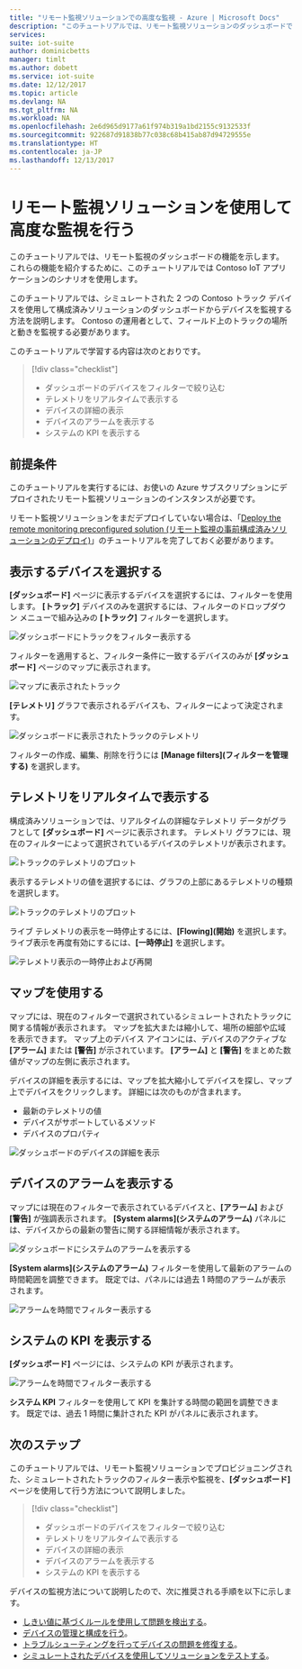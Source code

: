 ```yaml
---
title: "リモート監視ソリューションでの高度な監視 - Azure | Microsoft Docs"
description: "このチュートリアルでは、リモート監視ソリューションのダッシュボードでデバイスを監視する方法を示します。"
services: 
suite: iot-suite
author: dominicbetts
manager: timlt
ms.author: dobett
ms.service: iot-suite
ms.date: 12/12/2017
ms.topic: article
ms.devlang: NA
ms.tgt_pltfrm: NA
ms.workload: NA
ms.openlocfilehash: 2e6d965d9177a61f974b319a1bd2155c9132533f
ms.sourcegitcommit: 922687d91838b77c038c68b415ab87d94729555e
ms.translationtype: HT
ms.contentlocale: ja-JP
ms.lasthandoff: 12/13/2017
---
```

# <a name="perform-advanced-monitoring-using-the-remote-monitoring-solution"></a>リモート監視ソリューションを使用して高度な監視を行う

このチュートリアルでは、リモート監視のダッシュボードの機能を示します。 これらの機能を紹介するために、このチュートリアルでは Contoso IoT アプリケーションのシナリオを使用します。

このチュートリアルでは、シミュレートされた 2 つの Contoso トラック デバイスを使用して構成済みソリューションのダッシュボードからデバイスを監視する方法を説明します。 Contoso の運用者として、フィールド上のトラックの場所と動きを監視する必要があります。

このチュートリアルで学習する内容は次のとおりです。

>[!div class="checklist"]
> * ダッシュボードのデバイスをフィルターで絞り込む
> * テレメトリをリアルタイムで表示する
> * デバイスの詳細の表示
> * デバイスのアラームを表示する
> * システムの KPI を表示する

## <a name="prerequisites"></a>前提条件

このチュートリアルを実行するには、お使いの Azure サブスクリプションにデプロイされたリモート監視ソリューションのインスタンスが必要です。

リモート監視ソリューションをまだデプロイしていない場合は、「[Deploy the remote monitoring preconfigured solution (リモート監視の事前構成済みソリューションのデプロイ)](iot-suite-remote-monitoring-deploy.md)」のチュートリアルを完了しておく必要があります。

## <a name="choose-the-devices-to-display"></a>表示するデバイスを選択する

**[ダッシュボード]** ページに表示するデバイスを選択するには、フィルターを使用します。 **[トラック]** デバイスのみを選択するには、フィルターのドロップダウン メニューで組み込みの **[トラック]** フィルターを選択します。

![ダッシュボードにトラックをフィルター表示する](media/iot-suite-remote-monitoring-monitor/dashboardtruckfilter.png)

フィルターを適用すると、フィルター条件に一致するデバイスのみが **[ダッシュボード]** ページのマップに表示されます。

![マップに表示されたトラック](media/iot-suite-remote-monitoring-monitor/dashboardtruckmap.png)

**[テレメトリ]** グラフで表示されるデバイスも、フィルターによって決定されます。

![ダッシュボードに表示されたトラックのテレメトリ](media/iot-suite-remote-monitoring-monitor/dashboardtelemetry.png)

フィルターの作成、編集、削除を行うには **[Manage filters]\(フィルターを管理する\)** を選択します。

## <a name="view-real-time-telemetry"></a>テレメトリをリアルタイムで表示する

構成済みソリューションでは、リアルタイムの詳細なテレメトリ データがグラフとして **[ダッシュボード]** ページに表示されます。 テレメトリ グラフには、現在のフィルターによって選択されているデバイスのテレメトリが表示されます。

![トラックのテレメトリのプロット](media/iot-suite-remote-monitoring-monitor/dashboardtelemetryview.png)

表示するテレメトリの値を選択するには、グラフの上部にあるテレメトリの種類を選択します。

![トラックのテレメトリのプロット](media/iot-suite-remote-monitoring-monitor/dashboardselecttelemetry.png)

ライブ テレメトリの表示を一時停止するには、**[Flowing]\(開始\)** を選択します。 ライブ表示を再度有効にするには、**[一時停止]** を選択します。

![テレメトリ表示の一時停止および再開](media/iot-suite-remote-monitoring-monitor/dashboardtelemetrypause.png)

## <a name="use-the-map"></a>マップを使用する

マップには、現在のフィルターで選択されているシミュレートされたトラックに関する情報が表示されます。 マップを拡大または縮小して、場所の細部や広域を表示できます。 マップ上のデバイス アイコンには、デバイスのアクティブな **[アラーム]** または **[警告]** が示されています。 **[アラーム]** と **[警告]** をまとめた数値がマップの左側に表示されます。

デバイスの詳細を表示するには、マップを拡大縮小してデバイスを探し、マップ上でデバイスをクリックします。 詳細には次のものが含まれます。

* 最新のテレメトリの値
* デバイスがサポートしているメソッド
* デバイスのプロパティ

![ダッシュボードのデバイスの詳細を表示](media/iot-suite-remote-monitoring-monitor/dashboarddevicedetail.png)

## <a name="view-alarms-from-your-devices"></a>デバイスのアラームを表示する

マップには現在のフィルターで表示されているデバイスと、**[アラーム]** および **[警告]** が強調表示されます。 **[System alarms]\(システムのアラーム\)** パネルには、デバイスからの最新の警告に関する詳細情報が表示されます。

![ダッシュボードにシステムのアラームを表示する](media/iot-suite-remote-monitoring-monitor/dashboardsystemalarms.png)

**[System alarms]\(システムのアラーム\)** フィルターを使用して最新のアラームの時間範囲を調整できます。 既定では、パネルには過去 1 時間のアラームが表示されます。

![アラームを時間でフィルター表示する](media/iot-suite-remote-monitoring-monitor/dashboardalarmsfilter.png)

## <a name="view-the-system-kpis"></a>システムの KPI を表示する

**[ダッシュボード]** ページには、システムの KPI が表示されます。

![アラームを時間でフィルター表示する](media/iot-suite-remote-monitoring-monitor/dashboardkpis.png)

**システム KPI** フィルターを使用して KPI を集計する時間の範囲を調整できます。 既定では、過去 1 時間に集計された KPI がパネルに表示されます。

## <a name="next-steps"></a>次のステップ

このチュートリアルでは、リモート監視ソリューションでプロビジョニングされた、シミュレートされたトラックのフィルター表示や監視を、**[ダッシュボード]** ページを使用して行う方法について説明しました。

<!-- Repeat task list from intro -->
>[!div class="checklist"]
> * ダッシュボードのデバイスをフィルターで絞り込む
> * テレメトリをリアルタイムで表示する
> * デバイスの詳細の表示
> * デバイスのアラームを表示する
> * システムの KPI を表示する

デバイスの監視方法について説明したので、次に推奨される手順を以下に示します。

* [しきい値に基づくルールを使用して問題を検出する](./iot-suite-remote-monitoring-automate.md)。
* [デバイスの管理と構成を行う](./iot-suite-remote-monitoring-manage.md)。
* [トラブルシューティングを行ってデバイスの問題を修復する](./iot-suite-remote-monitoring-maintain.md)。
* [シミュレートされたデバイスを使用してソリューションをテストする](iot-suite-remote-monitoring-test.md)。

<!-- Next tutorials in the sequence -->